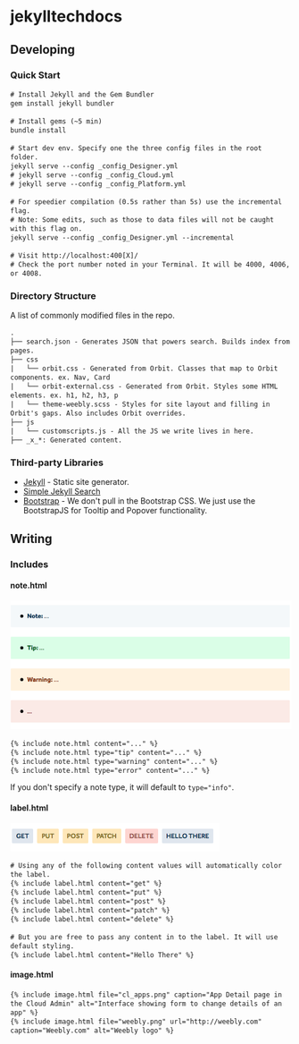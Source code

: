 # jekylltechdocs


## Developing


### Quick Start

```
# Install Jekyll and the Gem Bundler
gem install jekyll bundler

# Install gems (~5 min)
bundle install

# Start dev env. Specify one the three config files in the root folder.
jekyll serve --config _config_Designer.yml
# jekyll serve --config _config_Cloud.yml
# jekyll serve --config _config_Platform.yml

# For speedier compilation (0.5s rather than 5s) use the incremental flag.
# Note: Some edits, such as those to data files will not be caught with this flag on.
jekyll serve --config _config_Designer.yml --incremental

# Visit http://localhost:400[X]/
# Check the port number noted in your Terminal. It will be 4000, 4006, or 4008.
```

### Directory Structure

A list of commonly modified files in the repo.

```
.
├── search.json - Generates JSON that powers search. Builds index from pages.
├── css
|   └── orbit.css - Generated from Orbit. Classes that map to Orbit components. ex. Nav, Card
|   └── orbit-external.css - Generated from Orbit. Styles some HTML elements. ex. h1, h2, h3, p
|   └── theme-weebly.scss - Styles for site layout and filling in Orbit's gaps. Also includes Orbit overrides. 
├── js
|   └── customscripts.js - All the JS we write lives in here.
├── _x_*: Generated content.
```

### Third-party Libraries

- [Jekyll](https://jekyllrb.com/) - Static site generator.
- [Simple Jekyll Search](https://github.com/christian-fei/Simple-Jekyll-Search) 
- [Bootstrap](http://getbootstrap.com/docs/3.3/) - We don't pull in the Bootstrap CSS. We just use the BootstrapJS for Tooltip and Popover functionality.

## Writing

### Includes

#### note.html

![Example of Notes](https://raw.githubusercontent.com/robinwhitmore/jekylltechdocs/gh-pages/images/readme/notes.png)

```
{% include note.html content="..." %}
{% include note.html type="tip" content="..." %}
{% include note.html type="warning" content="..." %}
{% include note.html type="error" content="..." %}
```

If you don't specify a note type, it will default to `type="info"`.

#### label.html

![Example of Labels](https://raw.githubusercontent.com/robinwhitmore/jekylltechdocs/gh-pages/images/readme/labels.png)

```
# Using any of the following content values will automatically color the label.
{% include label.html content="get" %}
{% include label.html content="put" %}
{% include label.html content="post" %}
{% include label.html content="patch" %}
{% include label.html content="delete" %}

# But you are free to pass any content in to the label. It will use default styling.
{% include label.html content="Hello There" %}

```

#### image.html

```
{% include image.html file="cl_apps.png" caption="App Detail page in the Cloud Admin" alt="Interface showing form to change details of an app" %}
{% include image.html file="weebly.png" url="http://weebly.com" caption="Weebly.com" alt="Weebly logo" %}
```
